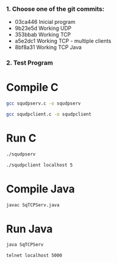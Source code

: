 ### 1. Choose one of the git commits:
- 03ca446 Inicial program
- 9b23e5d Working UDP
- 353bbab Working TCP
- a5e2dc1 Working TCP - multiple clients
- 8bf8a31 Working TCP Java

### 2. Test Program

# Compile C
```bash
gcc squdpserv.c -o squdpserv
```

```bash
gcc squdpclient.c -o squdpclient
```

# Run C
```bash
./squdpserv
```

```bash
./squdpclient localhost 5
```

# Compile Java
```bash
javac SqTCPServ.java
```

# Run Java
```bash
java SqTCPServ
```

```bash
telnet localhost 5000
```
